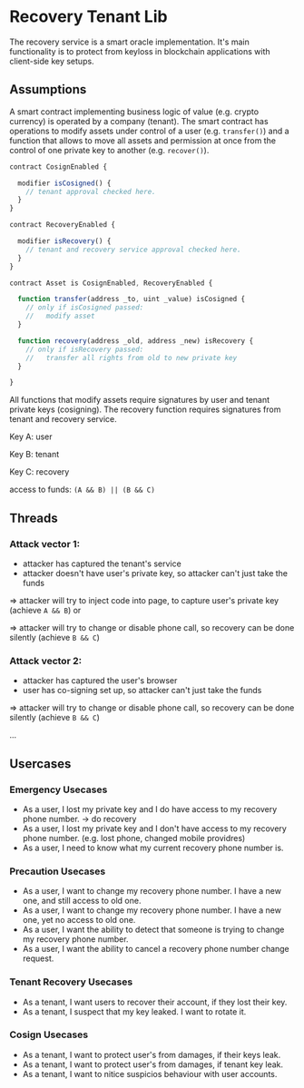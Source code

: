 
# Recovery Tenant Lib

The recovery service is a smart oracle implementation. It's main functionality is to protect from keyloss in blockchain applications with client-side key setups.

## Assumptions

A smart contract implementing business logic of value (e.g. crypto currency) is operated by a company (tenant). The smart contract has operations to modify assets under control of a user (e.g. `transfer()`) and a function that allows to move all assets and permission at once from the control of one private key to another (e.g. `recover()`).

```js
contract CosignEnabled {

  modifier isCosigned() {
    // tenant approval checked here.
  }
}

contract RecoveryEnabled {

  modifier isRecovery() {
    // tenant and recovery service approval checked here.
  }
}

contract Asset is CosignEnabled, RecoveryEnabled {

  function transfer(address _to, uint _value) isCosigned {
    // only if isCosigned passed:
    //   modify asset
  }

  function recovery(address _old, address _new) isRecovery {
    // only if isRecovery passed:
    //   transfer all rights from old to new private key
  }

}
```

All functions that modify assets require signatures by user and tenant private keys (cosigning). The recovery function requires signatures from tenant and recovery service. 

Key A: user

Key B: tenant

Key C: recovery

access to funds: `(A && B) || (B && C)`


## Threads

### Attack vector 1: 
- attacker has captured the tenant's service
- attacker doesn't have user's private key, so attacker can't just take the funds

=> attacker will try to inject code into page, to capture user's private key (achieve `A && B`)
or

=> attacker will try to change or disable phone call, so recovery can be done silently (achieve `B && C`)

### Attack vector 2: 
- attacker has captured the user's browser
- user has co-signing set up, so attacker can't just take the funds

=> attacker will try to change or disable phone call, so recovery can be done silently (achieve `B && C`)

...

## Usercases


### Emergency Usecases

- As a user, I lost my private key and I do have access to my recovery phone number. -> do recovery
- As a user, I lost my private key and I don't have access to my recovery phone number. (e.g. lost phone, changed mobile providres)
- As a user, I need to know what my current recovery phone number is.

### Precaution Usecases

- As a user, I want to change my recovery phone number. I have a new one, and still access to old one.
- As a user, I want to change my recovery phone number. I have a new one, yet no access to old one.
- As a user, I want the ability to detect that someone is trying to change my recovery phone number.
- As a user, I want the ability to cancel a recovery phone number change request.

### Tenant Recovery Usecases

- As a tenant, I want users to recover their account, if they lost their key.
- As a tenant, I suspect that my key leaked. I want to rotate it.

### Cosign Usecases

- As a tenant, I want to protect user's from damages, if their keys leak.
- As a tenant, I want to protect user's from damages, if tenant key leak.
- As a tenant, I want to nitice suspicios behaviour with user accounts.

